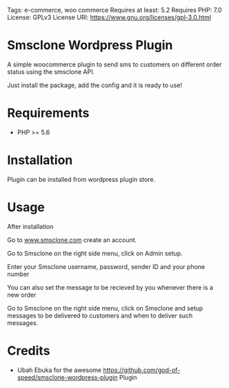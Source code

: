 Tags: e-commerce, woo commerce
Requires at least: 5.2
Requires PHP: 7.0
License: GPLv3
License URI: https://www.gnu.org/licenses/gpl-3.0.html

Smsclone Wordpress Plugin
=======================

A simple woocommerce plugin to send sms to customers on different order status using the smsclone API.

Just install the package, add the config and it is ready to use!

Requirements
============

* PHP >= 5.6

Installation
============

Plugin can be installed from wordpress plugin store. 

Usage
=====

After installation

Go to www.smsclone.com create an account.

Go to Smsclone on the right side menu, click on Admin setup.

Enter your Smsclone username, password, sender ID and your phone number

You can also set the message to be recieved by you whenever there is a new order

Go to Smsclone on the right side menu, click on Smsclone and setup messages to be delivered to customers and when to deliver such messages.

Credits
=======

* Ubah Ebuka for the awesome https://github.com/god-of-speed/smsclone-wordpress-plugin Plugin